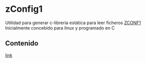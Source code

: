 # zConfig1
Utilidad para generar c-libreria estática para leer ficheros [ZCONF1](https://github.com/josemp/zdatConfig1Tab)
Inicialmente concebido para linux y programado en C
## Contenido
[link](doc/zConfigFileDoc.md)
